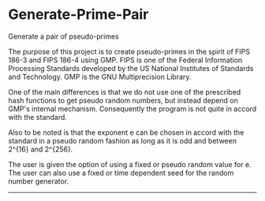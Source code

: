 # Generate-Prime-Pair
Generate a pair of pseudo-primes

The purpose of this project is to create pseudo-primes in the
spirit of FIPS 186-3 and FIPS 186-4 using GMP.  FIPS is one of
the Federal Information Processing Standards developed by the
US National Institutes of Standards and Technology.  GMP is the
GNU Multiprecision Library.  

  One of the main differences is that we do not use one of the 
prescribed hash functions to get pseudo random numbers, but 
instead depend on GMP's internal mechanism.  Consequently the
program is not quite in accord with the standard.  

  Also to be noted is that the exponent e can be chosen in
accord with the standard in a pseudo random fashion as long
as it is odd and between 2^{16} and 2^{256}.

  The user is given the option of using a fixed or pseudo random
value for e.  The user can also use a fixed or time dependent
seed for the random number generator.

---------------------------




